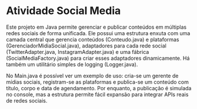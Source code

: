 # Atividade Social Media

Este projeto em Java permite gerenciar e publicar conteúdos em múltiplas redes sociais de forma unificada. Ele possui uma estrutura enxuta com uma camada central que gerencia conteúdos (Conteudo.java) e plataformas (GerenciadorMidiaSocial.java), adaptadores para cada rede social (TwitterAdapter.java, InstagramAdapter.java) e uma fábrica (SocialMediaFactory.java) para criar esses adaptadores dinamicamente. Há também um utilitário simples de logging (Logger.java).

No Main.java é possível ver um exemplo de uso: cria-se um gerente de mídias sociais, registram-se as plataformas e publica-se um conteúdo com título, corpo e data de agendamento. Por enquanto, a publicação é simulada no console, mas a estrutura permite fácil expansão para integrar APIs reais de redes sociais.
